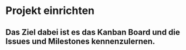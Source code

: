 # Projekt einrichten

## Das Ziel dabei ist es das Kanban Board und die Issues und Milestones kennenzulernen.

